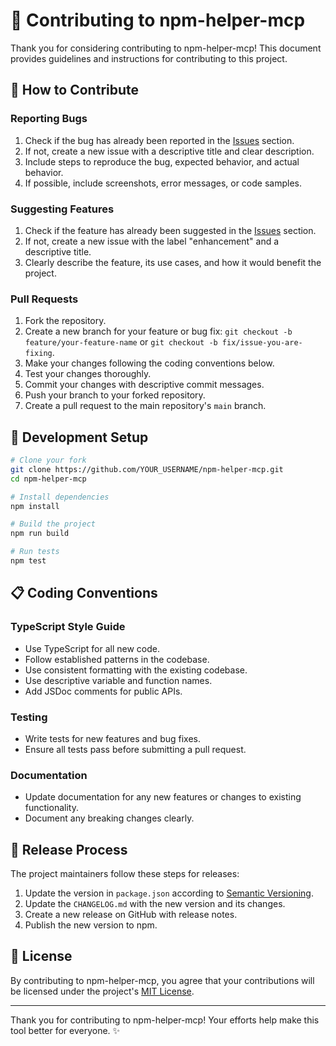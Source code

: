 # 🤝 Contributing to npm-helper-mcp

Thank you for considering contributing to npm-helper-mcp! This document provides guidelines and instructions for contributing to this project.

## 🌟 How to Contribute

### Reporting Bugs

1. Check if the bug has already been reported in the [Issues](https://github.com/pinkpixel-dev/npm-helper-mcp/issues) section.
2. If not, create a new issue with a descriptive title and clear description.
3. Include steps to reproduce the bug, expected behavior, and actual behavior.
4. If possible, include screenshots, error messages, or code samples.

### Suggesting Features

1. Check if the feature has already been suggested in the [Issues](https://github.com/pinkpixel-dev/npm-helper-mcp/issues) section.
2. If not, create a new issue with the label "enhancement" and a descriptive title.
3. Clearly describe the feature, its use cases, and how it would benefit the project.

### Pull Requests

1. Fork the repository.
2. Create a new branch for your feature or bug fix: `git checkout -b feature/your-feature-name` or `git checkout -b fix/issue-you-are-fixing`.
3. Make your changes following the coding conventions below.
4. Test your changes thoroughly.
5. Commit your changes with descriptive commit messages.
6. Push your branch to your forked repository.
7. Create a pull request to the main repository's `main` branch.

## 🧰 Development Setup

```bash
# Clone your fork
git clone https://github.com/YOUR_USERNAME/npm-helper-mcp.git
cd npm-helper-mcp

# Install dependencies
npm install

# Build the project
npm run build

# Run tests
npm test
```

## 📋 Coding Conventions

### TypeScript Style Guide

- Use TypeScript for all new code.
- Follow established patterns in the codebase.
- Use consistent formatting with the existing codebase.
- Use descriptive variable and function names.
- Add JSDoc comments for public APIs.

### Testing

- Write tests for new features and bug fixes.
- Ensure all tests pass before submitting a pull request.

### Documentation

- Update documentation for any new features or changes to existing functionality.
- Document any breaking changes clearly.

## 🚀 Release Process

The project maintainers follow these steps for releases:

1. Update the version in `package.json` according to [Semantic Versioning](https://semver.org/).
2. Update the `CHANGELOG.md` with the new version and its changes.
3. Create a new release on GitHub with release notes.
4. Publish the new version to npm.

## 📄 License

By contributing to npm-helper-mcp, you agree that your contributions will be licensed under the project's [MIT License](LICENSE).

---

Thank you for contributing to npm-helper-mcp! Your efforts help make this tool better for everyone. ✨ 